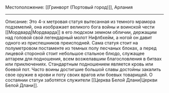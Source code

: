 Местоположение: [[Гринворт (Портовый город)]], Арлания
_____
Описание: Это 4-х метровая статуя вытесанная из темного мрамора подземелий, она изображает великого бога войны и воинской чести [[Мордвард|Мордварда]] в его людском земном обличии, держащим над головой свой легендарный молот Нифлбхейм, а ногой он давит одного из приспешников преисподней. Сама статуя стоит на полуметровом постаменте из темных полу песчаных блоках, а перед лицевой стороной стоит небольшое стальное блюдо, служащее алтарем для подношения, всем возжелавшим благословления в битвах или приключениях. Стандартным подношением является кровь или боевой пот. Часто воины достигшие большой славы достойны закалить свое оружие в крови и поту своих врагов или боевых товарищей. О состаянии статуи заботятся служители [[Церква Белой Длани|Церкви Белой Длани]].